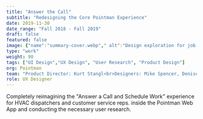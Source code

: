 ```yaml
---
title: "Answer the Call"
subtitle: "Redesigning the Core Pointman Experience"
date: 2019-11-30
date_range: "Fall 2018 - Fall 2019"
draft: false
featured: false
image: {"name":"summary-cover.webp"," alt":"Design exploration for job and customer screens in the Pointman App"}
type: "work"
weight: 90
tags: ["UI Design","UX Design", "User Research", "Product Design"]
org: Pointman
team: "Product Director: Kurt Stangl<br>Designers: Mike Spencer, Denise Nadal, David Cloyd"
role: UX Designer
---
```

Completely reimagining the "Answer a Call and Schedule Work" experience for HVAC dispatchers and customer service reps. inside the Pointman Web App and conducting the necessary user research.


